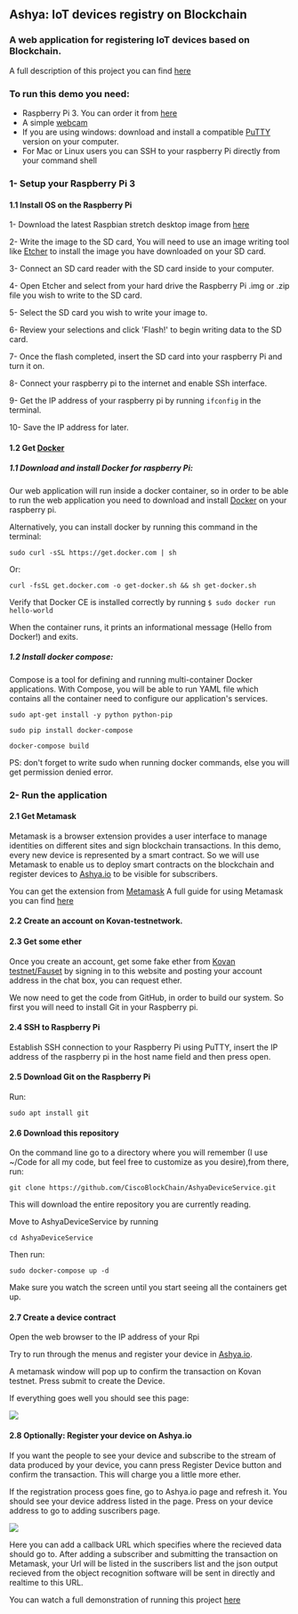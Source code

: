 ## Ashya: IoT devices registry on Blockchain 
###  A web application for registering IoT devices based on Blockchain.
A full description of this project you can find [here](https://github.com/CiscoBlockChain/EthExperiments/blob/master/KlugeAshay.md)


### To run this demo you need: 
- Raspberry Pi 3. You can order it from [here](https://www.amazon.de/dp/B07BFVYMJY/ref=asc_df_B07BFVYMJY58454054/?tag=googshopde-21&creative=22434&creativeASIN=B07BFVYMJY&linkCode=df0&hvadid=309008177512&hvpos=1o2&hvnetw=g&hvrand=14415320193451425642&hvpone=&hvptwo=&hvqmt=&hvdev=c&hvdvcmdl=&hvlocint=&hvlocphy=9061139&hvtargid=pla-436476818288&th=1&psc=1&tag=&ref=&adgrpid=65257070361&hvpone=&hvptwo=&hvadid=309008177512&hvpos=1o2&hvnetw=g&hvrand=14415320193451425642&hvqmt=&hvdev=c&hvdvcmdl=&hvlocint=&hvlocphy=9061139&hvtargid=pla-436476818288)
- A simple [webcam](https://www.google.com/search?rlz=1C1CHBD_enDE756DE756&biw=1280&bih=578&tbm=shop&ei=7HBhXNGqKc2asAe42IfIDw&q=simple+web+camera+logitech&oq=simple+web+camera+logitech&gs_l=psy-ab.3...15777.17091.0.17342.7.7.0.0.0.0.120.542.6j1.7.0....0...1c.1.64.psy-ab..0.0.0....0.pPMYop3Q7Lw#spd=15610673823399521644) 
- If you are using windows: download and install a compatible [PuTTY](https://www.chiark.greenend.org.uk/~sgtatham/putty/latest.html) version on your computer.
- For Mac or Linux users you can SSH to your raspberry Pi directly from your command shell 

### 1- Setup your Raspberry Pi 3
#### 1.1 Install OS on the Raspberry Pi
1- Download the latest Raspbian stretch desktop image from [here](https://www.raspberrypi.org/downloads/raspbian/)


2- Write the image to the SD card, You will need to use an image writing tool like [Etcher](https://www.balena.io/etcher/) to install the image you have downloaded on your SD card.

3- Connect an SD card reader with the SD card inside to your computer.

4- Open Etcher and select from your hard drive the Raspberry Pi .img or  .zip file you wish to write to the SD card.

5- Select the SD card you wish to write your image to.

6- Review your selections and click 'Flash!' to begin writing data to the SD card.

7- Once the flash completed, insert the SD card into your raspberry Pi and turn it on.

8- Connect your raspberry pi to the internet and enable SSh interface.

9- Get the IP address of your raspberry pi by running `ifconfig` in the terminal.

10- Save the IP address for later.

#### 1.2 Get [Docker](https://docs.docker.com/) 

##### 1.1 Download and install Docker for raspberry Pi:

Our web application will run inside a docker container, so in order to be able to run the web application you need to download and install [Docker](https://docs.docker.com/install/linux/docker-ce/debian/) on your raspberry pi.

Alternatively, you can install docker by running this command in the terminal:

`sudo curl -sSL https://get.docker.com | sh`

Or:

`curl -fsSL get.docker.com -o get-docker.sh && sh get-docker.sh`

Verify that Docker CE is installed correctly by running
`
$ sudo docker run hello-world
`

 When the container runs, it prints an informational message (Hello from Docker!) and exits.
 
 ##### 1.2 Install docker compose:

 Compose is a tool for defining and running multi-container Docker applications. With Compose, you will be able to run YAML file which   contains all the container need to configure our application's services. 
 
 `sudo apt-get install -y python python-pip`
 
 `sudo pip install docker-compose`
 
 `docker-compose build`
 
 PS: don't forget to write sudo when running docker commands, else you will get permission denied error. 

### 2- Run the application 

#### 2.1 Get Metamask
Metamask is a browser extension provides a user interface to manage identities on different sites and sign blockchain transactions.
In this demo, every new device is represented by a smart contract. So we will use Metamask to enable us to deploy smart contracts on the blockchain and register devices to [Ashya.io](https://ashya.io/) to be visible for subscribers.

You can get the extension from [Metamask](https://chrome.google.com/webstore/detail/metamask/nkbihfbeogaeaoehlefnkodbefgpgknn) 
A full guide for using Metamask you can find [here](https://medium.com/publicaio/a-complete-guide-to-using-metamask-updated-version-cd0d6f8c338f)

#### 2.2 Create an account on Kovan-testnetwork.

#### 2.3 Get some ether 
Once you create an account, get some fake ether from [Kovan testnet/Fauset](https://gitter.im/kovan-testnet/faucet) by signing in to this website and posting your account address in the chat box, you can request ether.

We now need to get the code from GitHub, in order to build our system. So first you will need to install Git in your Raspberry pi.

#### 2.4 SSH to Raspberry Pi
Establish SSH connection to your Raspberry Pi using PuTTY, insert the IP address of the raspberry pi in the host name field and then press open.

#### 2.5 Download Git on the Raspberry Pi

Run:

`sudo apt install git`


#### 2.6 Download this repository

On the command line go to a directory where you will remember (I use ~/Code for all my code, but feel free to customize as you desire),from there, run:

`git clone https://github.com/CiscoBlockChain/AshyaDeviceService.git `

This will download the entire repository you are currently reading.

Move to AshyaDeviceService by running 

`cd AshyaDeviceService`

Then run:

`sudo docker-compose up -d`

  Make sure you watch the screen until you start seeing all the containers get up. 
  
 #### 2.7 Create a device contract
 
 Open the web browser to the IP address of your Rpi
  
 Try to run through the menus and register your device in [Ashya.io](https://ashya.io/). 
 
 A metamask window will pop up to confirm the transaction on Kovan testnet. Press submit to create the Device.
  
 If everything goes well you should see this page:
 
 ![]("Device")
 
 #### 2.8 Optionally: Register your device on Ashya.io
 
 If you want the people to see your device and subscribe to the stream of data produced by your device, you cann press Register Device button and confirm the transaction. This will charge you a little more ether. 
 
 If the registration process goes fine, go to Ashya.io page and refresh it. You should see your device address listed in the page. 
 Press on your device address to go to adding suscribers page. 
 
 
 
 ![]("Register")
 
 Here you can add a callback URL which specifies where the recieved data should go to. 
 After adding a subscriber and submitting the transaction on Metamask, your Url will be listed in the suscribers list and the json   output recieved from the object recognition software will be sent in directly and realtime to this URL. 
 
 
 You can watch a full demonstration of running this project [here](https://www.youtube.com/watch?v=ROwVSwbi4Mo)
